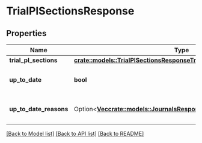 # TrialPlSectionsResponse

## Properties

Name | Type | Description | Notes
------------ | ------------- | ------------- | -------------
**trial_pl_sections** | [**crate::models::TrialPlSectionsResponseTrialPlSections**](trialPlSectionsResponse_trial_pl_sections.md) |  | 
**up_to_date** | **bool** | 集計結果が最新かどうか | 
**up_to_date_reasons** | Option<[**Vec<crate::models::JournalsResponseJournalsUpToDateReasons>**](journalsResponse_journals_up_to_date_reasons.md)> | 集計が最新でない場合の要因情報 | [optional]

[[Back to Model list]](../README.md#documentation-for-models) [[Back to API list]](../README.md#documentation-for-api-endpoints) [[Back to README]](../README.md)


